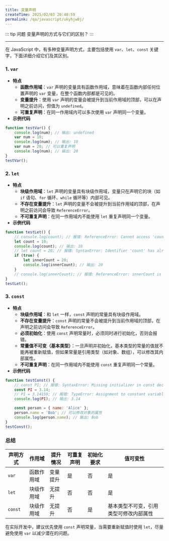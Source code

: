 ```yaml
---
title: 变量声明
createTime: 2025/02/03 20:40:59
permalink: /qa/javascript/ukyhjw8j/
---
```


::: tip 问题
变量声明的方式与它们的区别？
:::

---

在 JavaScript 中，有多种变量声明方式，主要包括使用 `var`、`let`、`const` 关键字，下面详细介绍它们及其区别。

### 1. `var`
- **特点**
    - **函数作用域**：`var` 声明的变量具有函数作用域，意味着在函数内部任何位置声明的 `var` 变量，在整个函数内部都是可见的。
    - **变量提升**：使用 `var` 声明的变量会被提升到当前作用域的顶部，可以在声明之前访问，但值为 `undefined`。
    - **可重复声明**：在同一作用域内可以多次使用 `var` 声明同一个变量。
- **示例代码**
```javascript
function testVar() {
    console.log(num); // 输出: undefined
    var num = 10;
    console.log(num); // 输出: 10
    var num = 20; // 可以重复声明
    console.log(num); // 输出: 20
}
testVar();
```

### 2. `let`
- **特点**
    - **块级作用域**：`let` 声明的变量具有块级作用域，变量只在声明它的块（如 `if` 语句、`for` 循环、`while` 循环等）内部可见。
    - **不存在变量提升**：`let` 声明的变量不会被提升到当前作用域的顶部，在声明之前访问会导致 `ReferenceError`。
    - **不可重复声明**：在同一作用域内不能使用 `let` 重复声明同一个变量。
- **示例代码**
```javascript
function testLet() {
    // console.log(count); // 报错: ReferenceError: Cannot access 'count' before initialization
    let count = 10;
    console.log(count); // 输出: 10
    // let count = 20; // 报错: SyntaxError: Identifier 'count' has already been declared
    if (true) {
        let innerCount = 20;
        console.log(innerCount); // 输出: 20
    }
    // console.log(innerCount); // 报错: ReferenceError: innerCount is not defined
}
testLet();
```

### 3. `const`
- **特点**
    - **块级作用域**：和 `let` 一样，`const` 声明的常量具有块级作用域。
    - **不存在变量提升**：`const` 声明的常量不会被提升到当前作用域的顶部，在声明之前访问会导致 `ReferenceError`。
    - **必须初始化**：使用 `const` 声明常量时，必须同时进行初始化，否则会报错。
    - **常量值不可变（基本类型）**：一旦声明并初始化，基本类型的常量的值就不能再被重新赋值，但如果常量是引用类型（如对象、数组），可以修改其内部属性。
    - **不可重复声明**：在同一作用域内不能使用 `const` 重复声明同一个常量。
- **示例代码**
```javascript
function testConst() {
    // const PI; // 报错: SyntaxError: Missing initializer in const declaration
    const PI = 3.14;
    // PI = 3.14159; // 报错: TypeError: Assignment to constant variable.
    console.log(PI); // 输出: 3.14

    const person = { name: 'Alice' };
    person.name = 'Bob'; // 可以修改对象的属性
    console.log(person.name); // 输出: Bob
}
testConst();
```

### 总结
| 声明方式 | 作用域 | 提升情况 | 可重复声明 | 初始化要求 | 值可变性 |
| ---- | ---- | ---- | ---- | ---- | ---- |
| `var` | 函数作用域 | 变量提升 | 是 | 否 | 是 |
| `let` | 块级作用域 | 无提升 | 否 | 否 | 是 |
| `const` | 块级作用域 | 无提升 | 否 | 是 | 基本类型不可变，引用类型可修改内部属性 |


在实际开发中，建议优先使用 `const` 声明常量，当需要重新赋值时使用 `let`，尽量避免使用 `var` 以减少潜在的问题。
